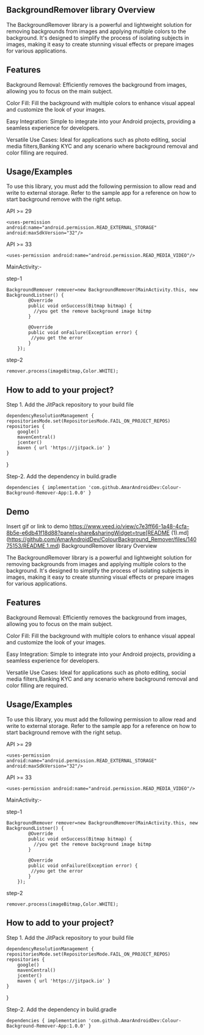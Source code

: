 
## BackgroundRemover library Overview

The BackgroundRemover library is a powerful and lightweight solution for removing backgrounds from images and applying multiple colors to the background. It's designed to simplify the process of isolating subjects in images, making it easy to create stunning visual effects or prepare images for various applications.


## Features

Background Removal: Efficiently removes the background from images, allowing you to focus on the main subject.

Color Fill: Fill the background with multiple colors to enhance visual appeal and customize the look of your images.

Easy Integration: Simple to integrate into your Android projects, providing a seamless experience for developers.

Versatile Use Cases: Ideal for applications such as photo editing, social media filters,Banking KYC and any scenario where background removal and color filling are required.


## Usage/Examples

To use this library, you must add the following permission to allow read and write to external storage. Refer to the sample app for a reference on how to start background remove with the right setup.

API >= 29

    <uses-permission android:name="android.permission.READ_EXTERNAL_STORAGE"
    android:maxSdkVersion="32"/>

API >= 33

    <uses-permission android:name="android.permission.READ_MEDIA_VIDEO"/>





MainActivity:-

step-1

    BackgroundRemover remover=new BackgroundRemover(MainActivity.this, new BackgroundListner() {
            @Override
            public void onSuccess(Bitmap bitmap) {
              //you get the remove background image bitmp
            }

            @Override
            public void onFailure(Exception error) {
             //you get the error
            }
        });

step-2

    remover.process(imageBitmap,Color.WHITE);



## How to add to your project?
Step 1. Add the JitPack repository to your build file

    dependencyResolutionManagement {
    repositoriesMode.set(RepositoriesMode.FAIL_ON_PROJECT_REPOS)
    repositories {
        google()
        mavenCentral()
        jcenter()
        maven { url 'https://jitpack.io' }
    }
}


Step-2. Add the dependency in build.gradle

    dependencies { implementation 'com.github.AmarAndroidDev:Colour-Background-Remover-App:1.0.0' } 
## Demo

Insert gif or link to demo
https://www.veed.io/view/c7e3ff66-1a48-4cfa-8b5e-e6db41f18d88?panel=share&sharingWidget=true[README (1).md](https://github.com/AmarAndroidDev/ColourBackground_Remover/files/14075153/README.1.md)
 BackgroundRemover library Overview

The BackgroundRemover library is a powerful and lightweight solution for removing backgrounds from images and applying multiple colors to the background. It's designed to simplify the process of isolating subjects in images, making it easy to create stunning visual effects or prepare images for various applications.


## Features

Background Removal: Efficiently removes the background from images, allowing you to focus on the main subject.

Color Fill: Fill the background with multiple colors to enhance visual appeal and customize the look of your images.

Easy Integration: Simple to integrate into your Android projects, providing a seamless experience for developers.

Versatile Use Cases: Ideal for applications such as photo editing, social media filters,Banking KYC and any scenario where background removal and color filling are required.


## Usage/Examples

To use this library, you must add the following permission to allow read and write to external storage. Refer to the sample app for a reference on how to start background remove with the right setup.

API >= 29

    <uses-permission android:name="android.permission.READ_EXTERNAL_STORAGE"
    android:maxSdkVersion="32"/>

API >= 33

    <uses-permission android:name="android.permission.READ_MEDIA_VIDEO"/>





MainActivity:-

step-1

    BackgroundRemover remover=new BackgroundRemover(MainActivity.this, new BackgroundListner() {
            @Override
            public void onSuccess(Bitmap bitmap) {
              //you get the remove background image bitmp
            }

            @Override
            public void onFailure(Exception error) {
             //you get the error
            }
        });

step-2

    remover.process(imageBitmap,Color.WHITE);



## How to add to your project?
Step 1. Add the JitPack repository to your build file

    dependencyResolutionManagement {
    repositoriesMode.set(RepositoriesMode.FAIL_ON_PROJECT_REPOS)
    repositories {
        google()
        mavenCentral()
        jcenter()
        maven { url 'https://jitpack.io' }
    }
}


Step-2. Add the dependency in build.gradle

    dependencies { implementation 'com.github.AmarAndroidDev:Colour-Background-Remover-App:1.0.0' } 

